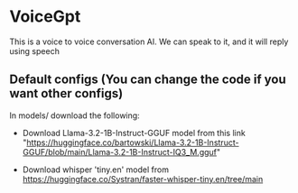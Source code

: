 # VoiceGpt

This is a voice to voice conversation AI. We can speak to it, and it will reply using speech

## Default configs (You can change the code if you want other configs)

In models/ download the following:
  - Download Llama-3.2-1B-Instruct-GGUF	model from this link "https://huggingface.co/bartowski/Llama-3.2-1B-Instruct-GGUF/blob/main/Llama-3.2-1B-Instruct-IQ3_M.gguf"
  
  - Download whisper 'tiny.en' model from https://huggingface.co/Systran/faster-whisper-tiny.en/tree/main